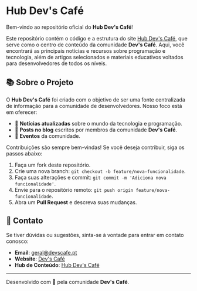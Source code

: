 # Hub Dev's Café

Bem-vindo ao repositório oficial do **Hub Dev's Café**!

Este repositório contém o código e a estrutura do site [Hub Dev's Café](https://hub.devscafe.pt/), que serve como o centro de conteúdo da comunidade **Dev's Café**. Aqui, você encontrará as principais notícias e recursos sobre programação e tecnologia, além de artigos selecionados e materiais educativos voltados para desenvolvedores de todos os níveis.

## 📚 Sobre o Projeto

O **Hub Dev's Café** foi criado com o objetivo de ser uma fonte centralizada de informação para a comunidade de desenvolvedores. Nosso foco está em oferecer:

- 📢 **Notícias atualizadas** sobre o mundo da tecnologia e programação.
- 📝 **Posts no blog** escritos por membros da comunidade **Dev's Café**.
- 📅 **Eventos** da comunidade.

Contribuições são sempre bem-vindas! Se você deseja contribuir, siga os passos abaixo:

1. Faça um fork deste repositório.
2. Crie uma nova branch: `git checkout -b feature/nova-funcionalidade`.
3. Faça suas alterações e commit: `git commit -m 'Adiciona nova funcionalidade'`.
4. Envie para o repositório remoto: `git push origin feature/nova-funcionalidade`.
5. Abra um **Pull Request** e descreva suas mudanças.

## 📧 Contato

Se tiver dúvidas ou sugestões, sinta-se à vontade para entrar em contato conosco:

- **Email**: geral@devscafe.pt
- **Website**: [Dev's Café](https://devscafe.pt)
- **Hub de Conteúdo**: [Hub Dev's Café](https://hub.devscafe.pt/)

---

Desenvolvido com 💙 pela comunidade **Dev's Café**.
